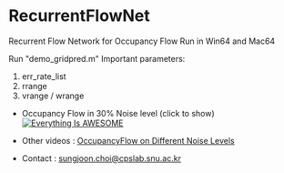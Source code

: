 # RecurrentFlowNet
Recurrent Flow Network for Occupancy Flow
Run in Win64 and Mac64 

Run "demo_gridpred.m" 
Important parameters:
1. err_rate_list
2. rrange
3. vrange / wrange

- Occupancy Flow in 30% Noise level (click to show)
[![Everything Is AWESOME](http://img.youtube.com/vi/y6T1CZo3IMs/0.jpg)](https://www.youtube.com/watch?v=y6T1CZo3IMs "Everything Is AWESOME")

- Other videos
: [OccupancyFlow on Different Noise Levels](https://www.youtube.com/playlist?list=PLtWMojn4UVnyP3HTiRFBxGbZ6lShB16E7)

- Contact
: sungjoon.choi@cpslab.snu.ac.kr 
